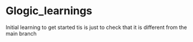 # Glogic_learnings
Initial learning to get started 
tis is just to check that it is different from the main branch 
